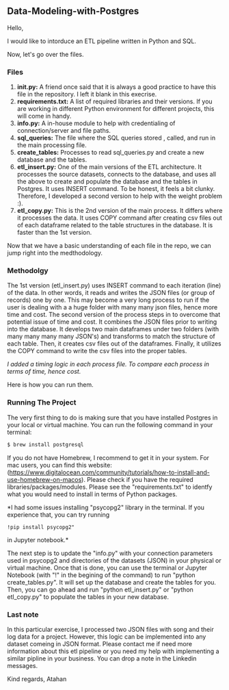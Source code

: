 ## Data-Modeling-with-Postgres

Hello, 

I would like to intorduce an ETL pipeline written in Python and SQL.

Now, let's go over the files.

### Files
1) **init.py:** A friend once said that it is always a good practice to have this file in the repository. I left it blank in this execrise.
2) **requirements.txt:** A list of required libraries and their versions. If you are working in different Python environment for different projects, this will come in handy.
3) **info.py:** A in-house module to help with credentialing of connection/server and file paths. 
4) **sql_queries:** The file where the SQL queries stored , called, and run in the main processing file.
5) **create_tables:** Processes to read sql_queries.py and create a new database and the tables.
6) **etl_insert.py:** One of the main versions of the ETL architecture. It processes the source datasets, connects to the database, and uses all the above to create and populate the database and the tables in Postgres. It uses INSERT command. To be honest, it feels a bit clunky. Therefore, I developed a second version to help with the weight problem :).
7) **etl_copy.py:**  This is the 2nd version of the main process. It differs where it processes the data. It uses COPY command after creating csv files out of each dataframe related to the table structures in the database. It is faster than the 1st version. 
  
Now that we have a basic understanding of each file in the repo, we can jump right into the medthodology.

### Methodolgy
The 1st version (etl_insert.py) uses INSERT command to each iteration (line) of the data. In other words, it reads and writes the JSON files (or group of records) one by one.  This may become a very long process to run if the user is dealing with a a huge folder with many many json files, hence more time and cost. The second version of the process steps in to overcome that potential issue of time and cost. It combines the JSON files prior to writing into the database. It develops two main dataframes under two folders (with many many many many JSON's) and transforms to match the structure of each table. Then, it creates csv files out of the dataframes. Finally, it utilizes the COPY command to write the csv files into the proper tables. 

*I added a timing logic in each process file. To compare each process in terms of time, hence cost.*

Here is how you can run them.

### Running The Project
The very first thing to do is making sure that you have installed Postgres in your local or virtual machine. You can run the following command in your terminal: 

``` sh
$ brew install postgresql
```
If you do not have Homebrew, I recommend to get it in your system. For mac users, you can find this website: (https://www.digitalocean.com/community/tutorials/how-to-install-and-use-homebrew-on-macos). Please check if you have the required libraries/packages/modules. Please see the "requirements.txt" to identfy what you would need to install in terms of Python packages. 

*I had some issues installing "psycopg2" library in the terminal. If you experience that, you can try running 
```
!pip install psycopg2" 
```
in Jupyter notebook.* 

The next step is to update the "info.py" with your connection parameters used in psycopg2 and directories of the datasets (JSON) in your physical or virtual machine. Once that is done, you can use the terminal or Jupyter Notebook (with "!" in the begining of the command) to run "python create_tables.py". It will set up the database and create the tables for you.  Then, you can go ahead and run "python etl_insert.py" or "python etl_copy.py" to populate the tables in your new database. 

### Last note
In this particular exercise, I processed two JSON files with song and their log data for a project. However, this logic can be implemented into any dataset comeing in JSON format. 
Please contact me if need more information about this etl pipeline or you need my help with implementing a similar pipline in your business. You can drop a note in the Linkedin messages. 


Kind regards,
Atahan
